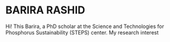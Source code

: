 # BARIRA RASHID

Hi! This Barira, a PhD scholar at the Science and Technologies for Phosphorus Sustainability (STEPS) center. My research interest
